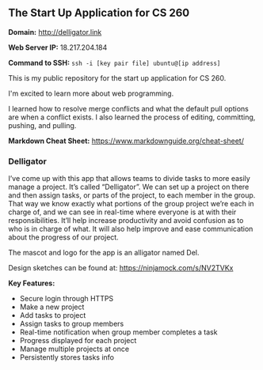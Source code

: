 ## The Start Up Application for CS 260

**Domain:**
http://delligator.link

**Web Server IP:**
18.217.204.184

**Command to SSH:**
`ssh -i [key pair file] ubuntu@[ip address]`

This is my public repository for the start up application for CS 260.

I'm excited to learn more about web programming.

I learned how to resolve merge conflicts and what the default pull options are when a conflict exists. I also learned the process of editing, committing, pushing, and pulling. 

**Markdown Cheat Sheet:**
https://www.markdownguide.org/cheat-sheet/

### Delligator

I’ve come up with this app that allows teams to divide tasks to more easily manage a project. It’s called “Delligator”. We can set up a project on there and then assign tasks, or parts of the project, to each member in the group. That way we know exactly what portions of the group project we’re each in charge of, and we can see in real-time where everyone is at with their responsibilities. It’ll help increase productivity and avoid confusion as to who is in charge of what. It will also help improve and ease communication about the progress of our project.

The mascot and logo for the app is an alligator named Del.

Design sketches can be found at: https://ninjamock.com/s/NV2TVKx

**Key Features:**
- Secure login through HTTPS
- Make a new project
- Add tasks to project
- Assign tasks to group members
- Real-time notification when group member completes a task
- Progress displayed for each project
- Manage multiple projects at once
- Persistently stores tasks info